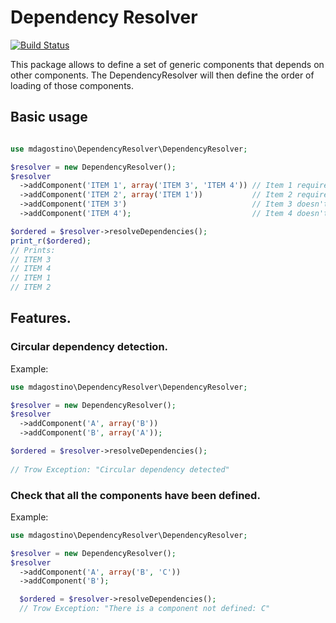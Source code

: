 # Dependency Resolver

[![Build Status](https://travis-ci.org/mariano-dagostino/DependencyResolver.svg?branch=master)](https://travis-ci.org/mariano-dagostino/DependencyResolver)

This package allows to define a set of generic components that depends on other components. The DependencyResolver will then define the order of loading of those components.

## Basic usage

```php

use mdagostino\DependencyResolver\DependencyResolver;

$resolver = new DependencyResolver();
$resolver
  ->addComponent('ITEM 1', array('ITEM 3', 'ITEM 4')) // Item 1 requires first 3 and 4.
  ->addComponent('ITEM 2', array('ITEM 1'))           // Item 2 requires first 1.
  ->addComponent('ITEM 3')                            // Item 3 doesn't have dependencies.
  ->addComponent('ITEM 4');                           // Item 4 doesn't have dependencies.

$ordered = $resolver->resolveDependencies();
print_r($ordered);
// Prints:
// ITEM 3
// ITEM 4
// ITEM 1
// ITEM 2
```

## Features.

### Circular dependency detection.

Example:

```php
use mdagostino\DependencyResolver\DependencyResolver;

$resolver = new DependencyResolver();
$resolver
  ->addComponent('A', array('B'))
  ->addComponent('B', array('A'));

$ordered = $resolver->resolveDependencies();
  
// Trow Exception: "Circular dependency detected"
```


### Check that all the components have been defined.

Example:

```php
use mdagostino\DependencyResolver\DependencyResolver;

$resolver = new DependencyResolver();
$resolver
  ->addComponent('A', array('B', 'C'))
  ->addComponent('B');

  $ordered = $resolver->resolveDependencies();
  // Trow Exception: "There is a component not defined: C"
```
